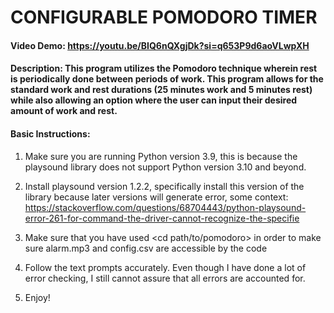 # CONFIGURABLE POMODORO TIMER
#### Video Demo:  https://youtu.be/BIQ6nQXgjDk?si=q653P9d6aoVLwpXH
#### Description: This program utilizes the Pomodoro technique wherein rest is periodically done between periods of work. This program allows for the standard work and rest durations (25 minutes work and 5 minutes rest) while also allowing an option where the user can input their desired amount of work and rest.
#### Basic Instructions:
1. Make sure you are running Python version 3.9, this is because the playsound library does not support Python version 3.10 and beyond.

2. Install playsound version 1.2.2, specifically install this version of the library because later versions will generate error, some context: https://stackoverflow.com/questions/68704443/python-playsound-error-261-for-command-the-driver-cannot-recognize-the-specifie

3. Make sure that you have used <cd path/to/pomodoro> in order to make sure alarm.mp3 and config.csv are accessible by the code

4. Follow the text prompts accurately. Even though I have done a lot of error checking, I still cannot assure that all errors are accounted for.

5. Enjoy!
